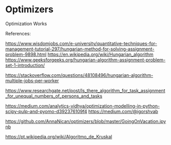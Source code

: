 # Optimizers
Optimization Works

References:

https://www.wisdomjobs.com/e-university/quantitative-techniques-for-management-tutorial-297/hungarian-method-for-solving-assignment-problem-9898.html
https://en.wikipedia.org/wiki/Hungarian_algorithm
https://www.geeksforgeeks.org/hungarian-algorithm-assignment-problem-set-1-introduction/


https://stackoverflow.com/questions/48108496/hungarian-algorithm-multiple-jobs-per-worker

https://www.researchgate.net/post/Is_there_algorithm_for_task_assignment_for_unequal_numbers_of_persons_and_tasks

https://medium.com/analytics-vidhya/optimization-modelling-in-python-scipy-pulp-and-pyomo-d392376109f4
https://medium.com/@igorshvab

https://github.com/AnnaNican/optimizers/blob/master/GoingOnVacation.ipynb

https://pt.wikipedia.org/wiki/Algoritmo_de_Kruskal
